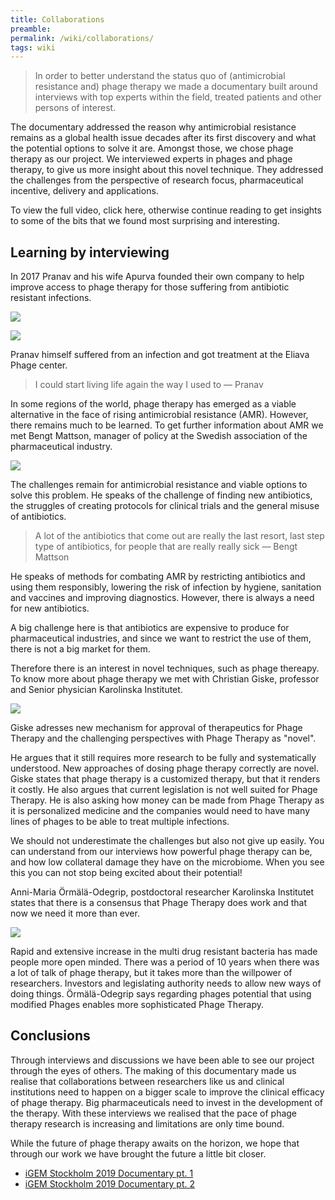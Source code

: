 ```yaml
---
title: Collaborations
preamble:
permalink: /wiki/collaborations/
tags: wiki
---
```


> In order to better understand the status quo of (antimicrobial resistance and) phage therapy we made a documentary built around interviews with top experts within the field, treated patients and other persons of interest.

The documentary addressed the reason why antimicrobial resistance remains as a global health issue decades after its first discovery and what the potential options to solve it are. Amongst those, we chose phage therapy as our project. We interviewed experts in phages and phage therapy, to give us more insight about this novel technique. They addressed the challenges from the perspective of research focus, pharmaceutical incentive, delivery and applications.

To view the full video, click here, otherwise continue reading to get insights to some of the bits that we found most surprising and interesting.

## Learning by interviewing

In 2017 Pranav and his wife Apurva founded their own company to help improve access to phage therapy for those suffering from antibiotic resistant infections.

![](https://2019.igem.org/wiki/images/4/43/T--Stockholm--documentary-01.png)

![](https://2019.igem.org/wiki/images/f/fb/T--Stockholm--documentary-02.png)

Pranav himself suffered from an infection and got treatment at the Eliava Phage center.

> I could start living life again the way I used to — Pranav

In some regions of the world, phage therapy has emerged as a viable alternative in the face of rising antimicrobial resistance (AMR). However, there remains much to be learned. To get further information about AMR we met Bengt Mattson, manager of policy at the Swedish association of the pharmaceutical industry.

![](https://2019.igem.org/wiki/images/4/4f/T--Stockholm--documentary-03.png)

The challenges remain for antimicrobial resistance and viable options to solve this problem. He speaks of the challenge of finding new antibiotics, the struggles of creating protocols for clinical trials and the general misuse of antibiotics.

> A lot of the antibiotics that come out are really the last resort, last step type of antibiotics, for people that are really really sick — Bengt Mattson

He speaks of methods for combating AMR by restricting antibiotics and using them responsibly, lowering the risk of infection by hygiene, sanitation and vaccines and improving diagnostics. However, there is always a need for new antibiotics.

A big challenge here is that antibiotics are expensive to produce for pharmaceutical industries, and since we want to restrict the use of them, there is not a big market for them.

Therefore there is an interest in novel techniques, such as phage thereapy. To know more about phage therapy we met with Christian Giske, professor and Senior physician Karolinska Institutet.

![](https://2019.igem.org/wiki/images/1/1c/T--Stockholm--documentary-04.png)

Giske adresses new mechanism for approval of therapeutics for Phage Therapy and the challenging perspectives with Phage Therapy as "novel".

He argues that it still requires more research to be fully and systematically understood. New approaches of dosing phage therapy correctly are novel. Giske states that phage therapy is a customized therapy, but that it renders it costly. He also argues that current legislation is not well suited for Phage Therapy. He is also asking how money can be made from Phage Therapy as it is personalized medicine and the companies would need to have many lines of phages to be able to treat multiple infections.

We should not underestimate the challenges but also not give up easily. You can understand from our interviews how powerful phage therapy can be, and how low collateral damage they have on the microbiome. When you see this you can not stop being excited about their potential!

Anni-Maria Örmälä-Odegrip, postdoctoral researcher Karolinska Institutet states that there is a consensus that Phage Therapy does work and that now we need it more than ever.

![](https://2019.igem.org/wiki/images/7/7d/T--Stockholm--documentary-05.png)

Rapid and extensive increase in the multi drug resistant bacteria has made people more open minded. There was a period of 10 years when there was a lot of talk of phage therapy, but it takes more than the willpower of researchers. Investors and legislating authority needs to allow new ways of doing things. Örmälä-Odegrip says regarding phages potential that using modified Phages enables more sophisticated Phage Therapy.

## Conclusions

Through interviews and discussions we have been able to see our project through the eyes of others. The making of this documentary made us realise that collaborations between researchers like us and clinical institutions need to happen on a bigger scale to improve the clinical efficacy of phage therapy. Big pharmaceuticals need to invest in the development of the therapy. With these interviews we realised that the pace of phage therapy research is increasing and limitations are only time bound.

While the future of phage therapy awaits on the horizon, we hope that through our work we have brought the future a little bit closer.

-   [iGEM Stockholm 2019 Documentary pt. 1](https://2019.igem.org/wiki/images/9/96/T--Stockholm--igem-stockholm-documentary-1.mp4)
-   [iGEM Stockholm 2019 Documentary pt. 2](https://2019.igem.org/wiki/images/8/86/T--Stockholm--igem-stockholm-documentary-2.mp4)
